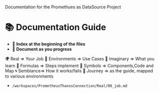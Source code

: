 Documentation for the Promethues as DataSource Project
# 📚 Documentation Guide

- 📂 **Index at the beginning of the files**
- 📝 **Document as you progress**

🌍 Real => Your Job
🌳 Environments => Use Cases
🌌 Imaginary => What you learn 
📐 Formulas => Steps implement
🔣 Symbols => Components,Code and Map
🌀 Semblance=> How it works/fails
🚀 Journey => as the guide, mapped to various environments

- `/workspaces/PrometheusThanosConnection/Real/00_job.md`